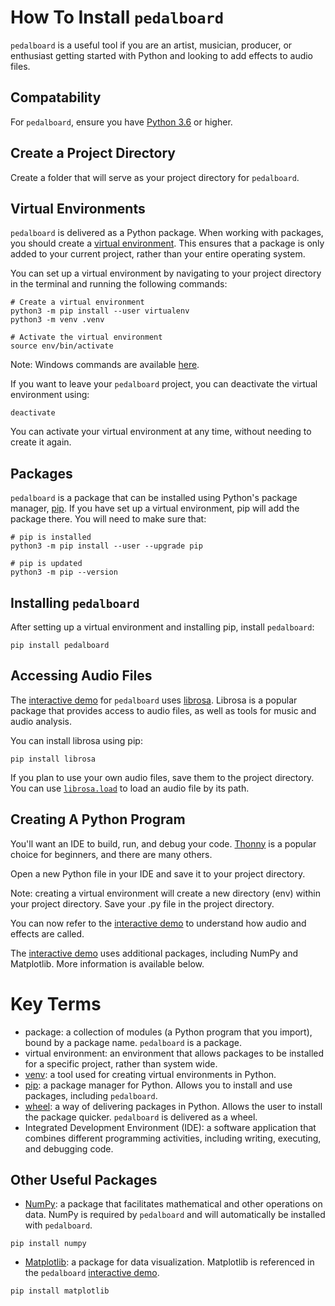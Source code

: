 # How To Install `pedalboard` 

`pedalboard` is a useful tool if you are an artist, musician, producer, or enthusiast getting started with Python and looking to add effects to audio files. 

## Compatability

For `pedalboard`, ensure you have [Python 3.6](https://www.python.org/downloads/) or higher. 

## Create a Project Directory
Create a folder that will serve as your project directory for `pedalboard`. 

## Virtual Environments

`pedalboard` is delivered as a Python package. When working with packages, you should create  a [virtual environment](https://packaging.python.org/guides/installing-using-pip-and-virtual-environments/). This ensures that a package is only added to your current project, rather than your entire operating system. 

You can set up a virtual environment by navigating to your project directory in the terminal and running the following commands:

```
# Create a virtual environment
python3 -m pip install --user virtualenv 
python3 -m venv .venv

# Activate the virtual environment
source env/bin/activate
```

Note: Windows commands are available [here](https://packaging.python.org/guides/installing-using-pip-and-virtual-environments/).

If you want to leave your `pedalboard` project, you can deactivate the virtual environment using:

```
deactivate
```

You can activate your virtual environment at any time, without needing to create it again.

## Packages

`pedalboard` is a package that can be installed using Python's package manager, [pip](https://packaging.python.org/guides/installing-using-pip-and-virtual-environments/). If you have set up a virtual environment, pip will add the package there. You will need to make sure that:

```
# pip is installed
python3 -m pip install --user --upgrade pip

# pip is updated 
python3 -m pip --version
```

## Installing `pedalboard` 

After setting up a virtual environment and installing pip, install `pedalboard`:
```
pip install pedalboard
```` 

## Accessing Audio Files

The [interactive demo](https://colab.research.google.com/drive/1bHjhJj1aCoOlXKl_lOfG99Xs3qWVrhch#scrollTo=J3MBH6-5yz97) for `pedalboard` uses [librosa](https://librosa.org/). Librosa is a popular package that provides access to audio files, as well as tools for music and audio analysis. 

You can install librosa using pip:
```
pip install librosa
```

If you plan to use your own audio files, save them to the project directory. You can use [`librosa.load`](https://librosa.org/doc/main/generated/librosa.load.html) to load an audio file by its path.

## Creating A Python Program

You'll want an IDE to build, run, and debug your code. [Thonny](https://thonny.org/) is a popular choice for beginners, and there are many others.

Open a new Python file in your IDE and save it to your project directory. 

Note: creating a virtual environment will create a new directory (env) within your project directory. Save your .py file in the project directory. 

You can now refer to the [interactive demo](https://colab.research.google.com/drive/1bHjhJj1aCoOlXKl_lOfG99Xs3qWVrhch#scrollTo=J3MBH6-5yz97) to understand how audio and effects are called.

The [interactive demo](https://colab.research.google.com/drive/1bHjhJj1aCoOlXKl_lOfG99Xs3qWVrhch#scrollTo=J3MBH6-5yz97) uses additional packages, including NumPy and Matplotlib. More information is available below.

# Key Terms

- package: a collection of modules (a Python program that you import), bound by a package name. `pedalboard` is a package.
- virtual environment: an environment that allows packages to be installed for a specific project, rather than system wide. 
- [venv](https://packaging.python.org/guides/installing-using-pip-and-virtual-environments/): a tool used for creating virtual environments in Python.
- [pip](https://packaging.python.org/guides/installing-using-pip-and-virtual-environments/): a package manager for Python. Allows you to install and use packages, including `pedalboard`. 
- [wheel](https://packaging.python.org/guides/distributing-packages-using-setuptools/#wheels): a way of delivering packages in Python. Allows the user to install the package quicker. `pedalboard` is delivered as a wheel. 
- Integrated Development Environment (IDE): a software application that combines different programming activities, including writing, executing, and debugging code.   

## Other Useful Packages

- [NumPy](https://numpy.org/): a package that facilitates mathematical and other operations on data. NumPy is required by `pedalboard` and will automatically be installed with `pedalboard`.
```
pip install numpy
```

- [Matplotlib](https://matplotlib.org/stable/index.html): a package for data visualization. Matplotlib is referenced in the `pedalboard` [interactive demo](https://matplotlib.org/).
```
pip install matplotlib
```
